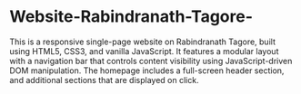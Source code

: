 # Website-Rabindranath-Tagore-
This is a responsive single-page website on Rabindranath Tagore, built using HTML5, CSS3, and vanilla JavaScript. It features a modular layout with a navigation bar that controls content visibility using JavaScript-driven DOM manipulation. The homepage includes a full-screen header section, and additional sections that are displayed on click.
